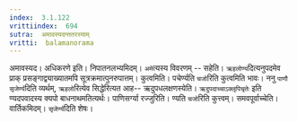 ```yaml
---
index:  3.1.122
vrittiindex:  694
sutra:  अमावस्यदन्ततरस्याम्
vritti:  balamanorama 
---
```


अमावस्यद। अधिकरणे इति। निपातनलभ्यमिदम्। `अमे`त्यस्य विवरणम् -- सहेति। `ऋहलोण्य`दित्यनुपदमेव प्राक् प्रसङ्गाद्व्याख्यातमपि सूत्रक्रमात्पुनरुपात्तम्। कुत्वमिति। पचेर्ण्यति `चजो`रिति कुत्वमिति भावः। ननु `पाणौ सृजेर्ण्य`दिति व्यर्थम्, `ऋहलो`रित्येव सिद्धेरित्यत आह-- ऋदुपधलक्षणस्येति। `ऋदुपदाच्चाऽक्लृपिचृतेः` इति ण्यदपवादस्य क्यपो बाधनाथमतित्यर्थः। पाणिसर्ग्या रज्जुरिति। ण्यति `चजो`रिति कुत्त्वम्। समवपूर्वाच्चेति। वार्तिकमिदम्। `सृजेर्ण्य`दिति शेषः। 

